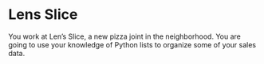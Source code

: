 # Lens Slice

You work at Len’s Slice, a new pizza joint in the neighborhood. You are going to use your knowledge of Python lists to organize some of your sales data.

